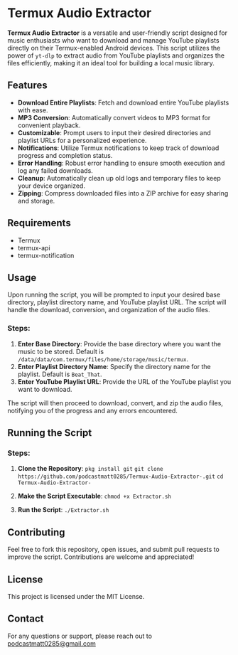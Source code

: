 # Termux Audio Extractor

**Termux Audio Extractor** is a versatile and user-friendly script designed for music enthusiasts who want to download and manage YouTube playlists directly on their Termux-enabled Android devices. This script utilizes the power of `yt-dlp` to extract audio from YouTube playlists and organizes the files efficiently, making it an ideal tool for building a local music library.

## Features

- **Download Entire Playlists**: Fetch and download entire YouTube playlists with ease.
- **MP3 Conversion**: Automatically convert videos to MP3 format for convenient playback.
- **Customizable**: Prompt users to input their desired directories and playlist URLs for a personalized experience.
- **Notifications**: Utilize Termux notifications to keep track of download progress and completion status.
- **Error Handling**: Robust error handling to ensure smooth execution and log any failed downloads.
- **Cleanup**: Automatically clean up old logs and temporary files to keep your device organized.
- **Zipping**: Compress downloaded files into a ZIP archive for easy sharing and storage.

## Requirements

- Termux
- termux-api
- termux-notification

## Usage

Upon running the script, you will be prompted to input your desired base directory, playlist directory name, and YouTube playlist URL. The script will handle the download, conversion, and organization of the audio files.

### Steps:

1. **Enter Base Directory**: Provide the base directory where you want the music to be stored. Default is `/data/data/com.termux/files/home/storage/music/termux`.
2. **Enter Playlist Directory Name**: Specify the directory name for the playlist. Default is `Beat_That`.
3. **Enter YouTube Playlist URL**: Provide the URL of the YouTube playlist you want to download.

The script will then proceed to download, convert, and zip the audio files, notifying you of the progress and any errors encountered.

## Running the Script

### Steps:

1. **Clone the Repository**:
   `pkg install git`
   `git clone https://github.com/podcastmatt0285/Termux-Audio-Extractor-.git`
   `cd Termux-Audio-Extractor-`

3. **Make the Script Executable**:
   `chmod +x Extractor.sh`

4. **Run the Script**:
   `./Extractor.sh`

## Contributing

Feel free to fork this repository, open issues, and submit pull requests to improve the script. Contributions are welcome and appreciated!

## License

This project is licensed under the MIT License.

## Contact

For any questions or support, please reach out to podcastmatt0285@gmail.com
